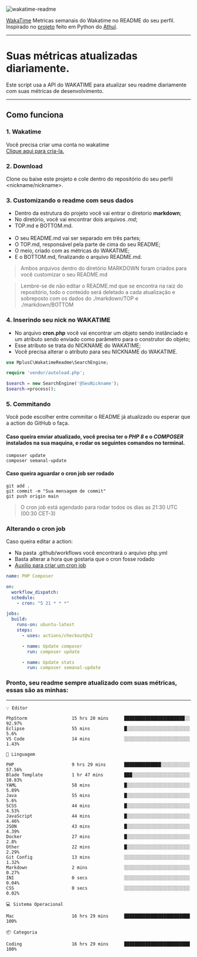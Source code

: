 ![wakatime-readme](https://socialify.git.ci/bymatheus/wakatime-readme/image?description=1&descriptionEditable=M%C3%A9tricas%20semanais%20do%20Wakatime%20no%20seu%20README%20de%20perfil.&font=KoHo&forks=1&language=1&owner=1&pattern=Signal&stargazers=1&theme=Dark)

[WakaTime](https://wakatime.com) Metricas semanais do Wakatime no README do seu perfil. <br>
Inspirado no [projeto](https://github.com/athul/waka-readme) feito em Python do [Athul](https://github.com/athul).
___

# Suas métricas atualizadas diariamente.
Este script usa a API do WAKATIME para atualizar seu readme diariamente com suas métricas de desenvolvimento.

___

## Como funciona

### 1. Wakatime
Você precisa criar uma conta no wakatime <br>
[Clique aqui para cria-la.](https://wakatime.com) 

### 2. Download
Clone ou baixe este projeto e cole dentro do repositório do seu perfil <nickname/nickname>.

### 3. Customizando o readme com seus dados
- Dentro da estrutura do projeto você vai entrar o diretorio **markdown**;  
- No diretório, você vai encontrar dois arquivos *.md*;
- TOP.md e BOTTOM.md.
<br><br>
- O seu README.md vai ser separado em três partes; 
- O TOP.md, responsável pela parte de cima do seu README;
- O meio, criado com as métricas do WAKATIME;
- E o BOTTOM.md, finalizando o arquivo README.md.<br>

> Ambos arquivos dentro do diretório MARKDOWN foram criados para você customizar o seu README.md

> Lembre-se de não editar o README.md que se encontra na raiz do repositório, todo o conteúdo será deletado a cada atualização e sobreposto com os dados do ./markdown/TOP e ./markdown/BOTTOM

### 4. Inserindo seu nick no WAKATIME
- No arquivo **cron.php** você vai encontrar um objeto sendo instânciado e um atributo sendo enviado como parâmetro para o construtor do objeto;
- Esse atributo se trata do NICKNAME do WAKATIME;
- Você precisa alterar o atributo para seu NICKNAME do WAKATIME.

```php
use MplusC\WakatimeReadme\SearchEngine;

require 'vendor/autoload.php';

$search = new SearchEngine('@SeuNickname');
$search->process();
```

### 5. Commitando
Você pode escolher entre commitar o README já atualizado ou esperar que a action do GitHub o faça. <br>

#### Caso queira enviar atualizado, você precisa ter o *PHP 8* e o *COMPOSER* instalados na sua maquina, e rodar os seguintes comandos no terminal.
```composer
composer update
composer semanal-update 
```

#### Caso queira aguardar o cron job ser rodado 
```git 
git add .
git commit -m "Sua mensagem de commit"
git push origin main
```

>O cron job está agendado para rodar todos os dias as 21:30 UTC (00:30 CET-3) 

### Alterando o cron job
Caso queira editar a action:

- Na pasta .github/workflows você encontrará o arquivo php.yml
- Basta alterar a hora que gostaria que o cron fosse rodado
- [Auxilio para criar um cron job](https://crontab.guru)

```yml
name: PHP Composer

on:
  workflow_dispatch:
  schedule:
    - cron: "5 21 * * *"

jobs:
  build:
    runs-on: ubuntu-latest
    steps:
      - uses: actions/checkout@v2

      - name: Update composer
        run: composer update

      - name: Update stats
        run: composer semanal-update
```

### Pronto, seu readme sempre atualizado com suas métricas, essas são as minhas:

___
```text
💡 Editor

PhpStorm                 15 hrs 20 mins      ███████████████████████░░     92.97%
Eclipse                  55 mins             █░░░░░░░░░░░░░░░░░░░░░░░░       5.6%
VS Code                  14 mins             ░░░░░░░░░░░░░░░░░░░░░░░░░      1.43%
```
```text
💬 Linguagem

PHP                      9 hrs 29 mins       ██████████████░░░░░░░░░░░     57.56%
Blade Template           1 hr 47 mins        ███░░░░░░░░░░░░░░░░░░░░░░     10.83%
YAML                     58 mins             █░░░░░░░░░░░░░░░░░░░░░░░░      5.89%
Java                     55 mins             █░░░░░░░░░░░░░░░░░░░░░░░░       5.6%
SCSS                     44 mins             █░░░░░░░░░░░░░░░░░░░░░░░░      4.53%
JavaScript               44 mins             █░░░░░░░░░░░░░░░░░░░░░░░░      4.46%
JSON                     43 mins             █░░░░░░░░░░░░░░░░░░░░░░░░      4.39%
Docker                   27 mins             █░░░░░░░░░░░░░░░░░░░░░░░░       2.8%
Other                    22 mins             █░░░░░░░░░░░░░░░░░░░░░░░░      2.29%
Git Config               13 mins             ░░░░░░░░░░░░░░░░░░░░░░░░░      1.32%
Markdown                 2 mins              ░░░░░░░░░░░░░░░░░░░░░░░░░      0.27%
INI                      0 secs              ░░░░░░░░░░░░░░░░░░░░░░░░░      0.04%
CSS                      0 secs              ░░░░░░░░░░░░░░░░░░░░░░░░░      0.02%
```
```text
💻 Sistema Operacional

Mac                      16 hrs 29 mins      █████████████████████████       100%
```
```text
📦 Categoria

Coding                   16 hrs 29 mins      █████████████████████████       100%
```
